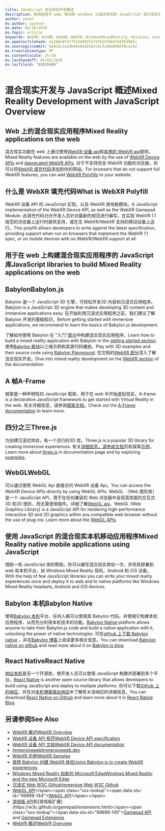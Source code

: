 ```yaml
---
title: JavaScript 混合现实开发概述
description: 使用适用于 web、移动和 windows 沉浸式耳机的 JavaScript 进行混合现实开发的概述。
author: yonet
ms.author: ayyonet
ms.date: 04/10/2020
ms.topic: article
keywords: WebXR，WinMR，WebAR，WebVR，WindowsMixedReality，HoloLens，windows mixed reality，web vr，web xr，web mr，web ar，360，360视频，360视频，360照片，360照片，IW，immersiveweb，
ms.openlocfilehash: a1288e8f477f42b0937e797623fb83fe8f63685c
ms.sourcegitcommit: ba4c8c2a19bd6a9a181b2cec3cb8e0402f8cac62
ms.translationtype: MT
ms.contentlocale: zh-CN
ms.lasthandoff: 05/05/2020
ms.locfileid: "82835606"
---
```

# <a name="mixed-reality-development-with-javascript-overview"></a><span data-ttu-id="99898-104">混合现实开发与 JavaScript 概述</span><span class="sxs-lookup"><span data-stu-id="99898-104">Mixed Reality Development with JavaScript Overview</span></span>

## <a name="mixed-reality-applications-on-the-web"></a><span data-ttu-id="99898-105">Web 上的混合现实应用程序</span><span class="sxs-lookup"><span data-stu-id="99898-105">Mixed Reality applications on the web</span></span>

<span data-ttu-id="99898-106">混合现实功能在 web 上通过使用[WebXR 设备 api](https://developer.mozilla.org/en-US/docs/Web/API/WebXR_Device_API)和[弃用的 WebVR api](webxr-overview.md)提供。</span><span class="sxs-lookup"><span data-stu-id="99898-106">Mixed Reality features are available on the web by the use of [WebXR Device APIs](https://developer.mozilla.org/en-US/docs/Web/API/WebXR_Device_API) and [deprecated WebVR APIs](webxr-overview.md).</span></span> <span data-ttu-id="99898-107">对于不支持完全 WebXR 功能的浏览器，你可以将[WebXR 填充代码](https://github.com/immersive-web/webxr-polyfill)添加到你的网站。</span><span class="sxs-lookup"><span data-stu-id="99898-107">For browsers that do not support full WebXR features, you can add [WebXR Polyfills](https://github.com/immersive-web/webxr-polyfill) to your website.</span></span>

## <a name="what-is-webxr-polyfill"></a><span data-ttu-id="99898-108">什么是 WebXR 填充代码</span><span class="sxs-lookup"><span data-stu-id="99898-108">What is WebXR Polyfill</span></span>

<span data-ttu-id="99898-109">WebXR 设备 API 的 JavaScript 实现，以及 WebXR 游戏板模块。</span><span class="sxs-lookup"><span data-stu-id="99898-109">A JavaScript implementation of the WebXR Device API, as well as the WebXR Gamepad Module.</span></span> <span data-ttu-id="99898-110">此填充代码允许开发人员针对最新的规范进行编写，在实现 WebVR 1.1 规范的浏览器上运行时提供支持，或在无 WebVR/WebXR 支持的移动设备上运行。</span><span class="sxs-lookup"><span data-stu-id="99898-110">This polyfill allows developers to write against the latest specification, providing support when run on browsers that implement the WebVR 1.1 spec, or on mobile devices with no WebVR/WebXR support at all.</span></span>

## <a name="javascript-libraries-to-build-mixed-reality-applications-on-the-web"></a><span data-ttu-id="99898-111">用于在 web 上构建混合现实应用程序的 JavaScript 库</span><span class="sxs-lookup"><span data-stu-id="99898-111">JavaScript libraries to build Mixed Reality applications on the web</span></span>

## <a name="babylonjs"></a><span data-ttu-id="99898-112">Babylon</span><span class="sxs-lookup"><span data-stu-id="99898-112">Babylon.js</span></span>

<span data-ttu-id="99898-113">Babylon 是一个 JavaScript 3D 引擎，可轻松开发3D 内容和沉浸式应用程序。</span><span class="sxs-lookup"><span data-stu-id="99898-113">Babylon is a JavaScript 3D engine that makes developing 3D content and immersive applications easy.</span></span> <span data-ttu-id="99898-114">在开始利用沉浸式应用程序之前，我们建议了解 Babylon 开发的基础知识。</span><span class="sxs-lookup"><span data-stu-id="99898-114">Before getting started with immersive applications, we recommend to learn the basics of Babylon.js development.</span></span>

<span data-ttu-id="99898-115">了解如何使用 Babylon 在 "入门"[部分](https://doc.babylonjs.com/)中构建混合现实应用程序。</span><span class="sxs-lookup"><span data-stu-id="99898-115">Learn how to build a mixed reality application with Babylon in the [getting started section](https://doc.babylonjs.com/).</span></span> <span data-ttu-id="99898-116">使用[Babylon 板块](https://doc.babylonjs.com/examples/)以三维示例和其源代码播放。</span><span class="sxs-lookup"><span data-stu-id="99898-116">Play with 3D examples and their source code using [Babylon Playground](https://doc.babylonjs.com/examples/).</span></span> <span data-ttu-id="99898-117">在文档的[WebXR 部分](https://doc.babylonjs.com/how_to/introduction_to_webxr)深入了解混合现实开发。</span><span class="sxs-lookup"><span data-stu-id="99898-117">Dive into mixed reality development on the [WebXR section](https://doc.babylonjs.com/how_to/introduction_to_webxr) of the documentation.</span></span> 

## <a name="a-frame"></a><span data-ttu-id="99898-118">A 帧</span><span class="sxs-lookup"><span data-stu-id="99898-118">A-Frame</span></span>

<span data-ttu-id="99898-119">框架是一种声明性的 JavaScript 框架，用于在 web 中开始虚拟现实。</span><span class="sxs-lookup"><span data-stu-id="99898-119">A-frame is a declarative JavaScript framework to get started with Virtual Reality in the web.</span></span> <span data-ttu-id="99898-120">有关详细信息，请参阅[框架文档](https://aframe.io/)。</span><span class="sxs-lookup"><span data-stu-id="99898-120">Check out the [A-Frame documentation](https://aframe.io/) to learn more.</span></span>

## <a name="threejs"></a><span data-ttu-id="99898-121">四分之三</span><span class="sxs-lookup"><span data-stu-id="99898-121">Three.js</span></span>

<span data-ttu-id="99898-122">为创建沉浸式体验，有一个流行的3D 库。</span><span class="sxs-lookup"><span data-stu-id="99898-122">Three.js is a popular 3D library for creating immersive experiences.</span></span> <span data-ttu-id="99898-123">有关[详细信息，请参阅文档](https://threejs.org/docs/index.html#manual/en/introduction/Creating-a-scene)页和探索[示例](https://threejs.org/examples/#webgl_animation_cloth)。</span><span class="sxs-lookup"><span data-stu-id="99898-123">Learn more about [three.js](https://threejs.org/docs/index.html#manual/en/introduction/Creating-a-scene) in documentation page and by exploring [examples](https://threejs.org/examples/#webgl_animation_cloth).</span></span>

## <a name="webgl"></a><span data-ttu-id="99898-124">WebGL</span><span class="sxs-lookup"><span data-stu-id="99898-124">WebGL</span></span>

<span data-ttu-id="99898-125">可以通过使用 WebGL Api 直接访问 WebXR 设备 Api。</span><span class="sxs-lookup"><span data-stu-id="99898-125">You can access the WebXR Device APIs directly by using WebGL APIs.</span></span> <span data-ttu-id="99898-126">WebGL （Web 图形库）是一个 JavaScript API，用于在任何兼容的 Web 浏览器中呈现高性能的交互式3D 和2D 图形，而无需使用插件。详细了解[WebGL api](https://developer.mozilla.org/en-US/docs/Web/API/WebGL_API)。</span><span class="sxs-lookup"><span data-stu-id="99898-126">WebGL (Web Graphics Library) is a JavaScript API for rendering high-performance interactive 3D and 2D graphics within any compatible web browser without the use of plug-ins. Learn more about the [WebGL APIs](https://developer.mozilla.org/en-US/docs/Web/API/WebGL_API).</span></span>

## <a name="mixed-reality-native-mobile-applications-using-javascript"></a><span data-ttu-id="99898-127">使用 JavaScript 的混合现实本机移动应用程序</span><span class="sxs-lookup"><span data-stu-id="99898-127">Mixed Reality native mobile applications using JavaScript</span></span>

<span data-ttu-id="99898-128">借助一些 JavaScript 库的帮助，你可以编写混合现实体验一次，并将其部署到 web 和本机平台，如 Windows Mixed Reality 耳机、Android 和 iOS 设备。</span><span class="sxs-lookup"><span data-stu-id="99898-128">With the help of few JavaScript libraries you can write your mixed reality experiences once and deploy it to web and to native platforms like Windows Mixed Reality headsets, Android and iOS devices.</span></span>

## <a name="babylon-native"></a><span data-ttu-id="99898-129">Babylon 本机</span><span class="sxs-lookup"><span data-stu-id="99898-129">Babylon Native</span></span>

<span data-ttu-id="99898-130">使用[Babylon 本机](https://www.babylonjs.com/native/)平台，任何人都可以使用其 Babylon 代码，并使用它构建本机应用程序，从而充分利用本机技术的功能。</span><span class="sxs-lookup"><span data-stu-id="99898-130">[Babylon Native](https://www.babylonjs.com/native/) platform allows anyone to take their Babylon.js code and build a native application with it, unlocking the power of native technologies.</span></span> <span data-ttu-id="99898-131">可在[github 上下载 Babylon native](https://github.com/BabylonJS/BabylonNative) ，并在[Babylon 博客](https://medium.com/@babylonjs/babylon-native-821f1694fffc)上阅读更多相关信息。</span><span class="sxs-lookup"><span data-stu-id="99898-131">You can download [Babylon native on github](https://github.com/BabylonJS/BabylonNative) and read more about it on [Babylon.js blog](https://medium.com/@babylonjs/babylon-native-821f1694fffc).</span></span>

## <a name="react-native"></a><span data-ttu-id="99898-132">React Native</span><span class="sxs-lookup"><span data-stu-id="99898-132">React Native</span></span>

<span data-ttu-id="99898-133">[响应本机](https://reactnative.dev/)是另一个开源库，使开发人员可以使用 JavaScript 构建并部署到多个平台。</span><span class="sxs-lookup"><span data-stu-id="99898-133">[React Native](https://reactnative.dev/) is another open source library that allows developers to build using JavaScript and deploy to multiple platforms.</span></span> <span data-ttu-id="99898-134">你可以下载[Github 上的响应](https://github.com/facebook/react-native)，并在对[本机博客做出响应](https://reactnative.dev/blog/)中了解有关该响应的详细信息。</span><span class="sxs-lookup"><span data-stu-id="99898-134">You can download [React Native on Github](https://github.com/facebook/react-native) and learn more about it in [React Native Blog](https://reactnative.dev/blog/).</span></span>

## <a name="see-also"></a><span data-ttu-id="99898-135">另请参阅</span><span class="sxs-lookup"><span data-stu-id="99898-135">See Also</span></span>

* [<span data-ttu-id="99898-136">WebXR 概述</span><span class="sxs-lookup"><span data-stu-id="99898-136">WebXR Overview</span></span>](webxr-overview.md)
* [<span data-ttu-id="99898-137">WebXR 设备 API 规范</span><span class="sxs-lookup"><span data-stu-id="99898-137">WebXR Device API specification</span></span>](https://immersive-web.github.io/webxr/)
* [<span data-ttu-id="99898-138">WebXR 设备 API 文档</span><span class="sxs-lookup"><span data-stu-id="99898-138">WebXR Device API documentation</span></span>](https://developer.mozilla.org/en-US/docs/Web/API/WebXR_Device_API)
* [<span data-ttu-id="99898-139">Immersiveweb</span><span class="sxs-lookup"><span data-stu-id="99898-139">Immersiveweb.dev</span></span>](https://immersiveweb.dev/)
* [<span data-ttu-id="99898-140">WebXR 示例</span><span class="sxs-lookup"><span data-stu-id="99898-140">WebXR Samples</span></span>](https://immersive-web.github.io/webxr-samples/)
* [<span data-ttu-id="99898-141">使用 Babylon 创建 WebXR 体验</span><span class="sxs-lookup"><span data-stu-id="99898-141">Using Babylon.js to create WebXR experiences</span></span>](https://doc.babylonjs.com/how_to/introduction_to_webxr)
* [<span data-ttu-id="99898-142">Windows Mixed Reality 和新的 Microsoft Edge</span><span class="sxs-lookup"><span data-stu-id="99898-142">Windows Mixed Reality and the new Microsoft Edge</span></span>](https://docs.microsoft.com/windows/mixed-reality/new-microsoft-edge#introducing-the-new-microsoft-edge)
* [<span data-ttu-id="99898-143">沉浸式 Web W3C Github</span><span class="sxs-lookup"><span data-stu-id="99898-143">Immersive Web W3C Github</span></span>](https://github.com/immersive-web)
* <span data-ttu-id="99898-144">[WebGL API](https://msdn.microsoft.com/library/bg182648(v=vs.85).aspx)</span><span class="sxs-lookup"><span data-stu-id="99898-144">[WebGL API](https://msdn.microsoft.com/library/bg182648(v=vs.85).aspx)</span></span>
* <span data-ttu-id="99898-145">[游戏板 API](https://msdn.microsoft.com/library/dn743630(v=vs.85).aspx)和[游戏板扩展](https://w3c.github.io/gamepad/extensions.html)</span><span class="sxs-lookup"><span data-stu-id="99898-145">[Gamepad API](https://msdn.microsoft.com/library/dn743630(v=vs.85).aspx) and [Gamepad Extensions](https://w3c.github.io/gamepad/extensions.html)</span></span>
* [<span data-ttu-id="99898-146">WebVR 概述</span><span class="sxs-lookup"><span data-stu-id="99898-146">WebVR Overview</span></span>](webvr-overview.md)
